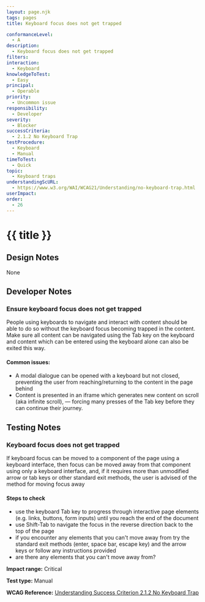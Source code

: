 ```yaml
---
layout: page.njk
tags: pages
title: Keyboard focus does not get trapped

conformanceLevel:
  - A
description:
  - Keyboard focus does not get trapped
filters:
interaction:
  - Keyboard
knowledgeToTest:
  - Easy
principal:
  - Operable
priority:
  - Uncommon issue
responsibility:
  - Developer
severity:
  - Blocker
successCriteria:
  - 2.1.2 No Keyboard Trap
testProcedure:
  - Keyboard
  - Manual
timeToTest:
  - Quick
topic:
  - Keyboard traps
understandingScURL:
  - https://www.w3.org/WAI/WCAG21/Understanding/no-keyboard-trap.html
userImpact:
order:
  - 26
---
```


# {{ title }}

## Design Notes

None

## Developer Notes

### Ensure keyboard focus does not get trapped

People using keyboards to navigate and interact with content should be able to do so without the keyboard focus becoming trapped in the content. Make sure all content can be navigated using the Tab key on the keyboard and content which can be entered using the keyboard alone can also be exited this way.

#### Common issues:

- A modal dialogue can be opened with a keyboard but not closed, preventing the user from reaching/returning to the content in the page behind
- Content is presented in an iframe which generates new content on scroll (aka infinite scroll), — forcing many presses of the Tab key before they can continue their journey.

## Testing Notes

### Keyboard focus does not get trapped

If keyboard focus can be moved to a component of the page using a keyboard interface, then focus can be moved away from that component using only a keyboard interface, and, if it requires more than unmodified arrow or tab keys or other standard exit methods, the user is advised of the method for moving focus away

#### Steps to check

- use the keyboard Tab key to progress through interactive page elements (e.g. links, buttons, form inputs) until you reach the end of the document
- use Shift-Tab to navigate the focus in the reverse direction back to the top of the page
- if you encounter any elements that you can't move away from try the standard exit methods (enter, space bar, escape key) and the arrow keys or follow any instructions provided
- are there any elements that you can't move away from?

**Impact range:** Critical

**Test type:** Manual

**WCAG Reference:** [Understanding Success Criterion 2.1.2 No Keyboard Trap](https://www.w3.org/WAI/WCAG21/Understanding/no-keyboard-trap)
